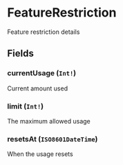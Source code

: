 # FeatureRestriction

Feature restriction details

## Fields

### currentUsage (`Int!`)
Current amount used

### limit (`Int!`)
The maximum allowed usage

### resetsAt (`ISO8601DateTime`)
When the usage resets
